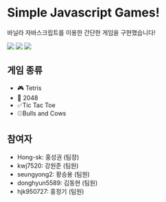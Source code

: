 # Simple Javascript Games!
<p> 바닐라 자바스크립트를 이용한 간단한 게임을 구현했습니다! </p>

<p>
  
<img src="http://img.shields.io/badge/-HTML-E34F26?style=plastic&logo=HTML5" />
<img src="http://img.shields.io/badge/-CSS-1572B6?style=plastic&logo=CSS3" />
<img src="http://img.shields.io/badge/-JavaScript-F7DF1E?style=plastic&logo=Javascript" />

</p>

## 게임 종류
- 🎮 Tetris
- 💯 2048
- ✅Tic Tac Toe  
- ⚾Bulls and Cows

## 참여자
- Hong-sk: 홍성권 (팀장)
- kwj7520: 강원준 (팀원)
- seungyong2: 황승용 (팀원)
- donghyun5589: 김동현 (팀원)
- hjk950727: 홍정기 (팀원)
